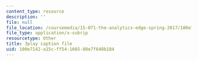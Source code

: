 ```yaml
---
content_type: resource
description: ''
file: null
file_location: /coursemedia/15-071-the-analytics-edge-spring-2017/100e7142a15cff54166580e7f648b184_12KzzzmaYrw.srt
file_type: application/x-subrip
resourcetype: Other
title: 3play caption file
uid: 100e7142-a15c-ff54-1665-80e7f648b184
---
```


